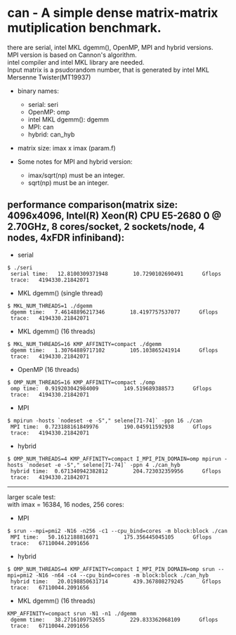 can - A simple dense matrix-matrix mutiplication benchmark.
======
there are serial, intel MKL dgemm(), OpenMP, MPI and hybrid versions.  
MPI version is based on Cannon's algorithm.  
intel compiler and intel MKL library are needed.  
Input matrix is a psudorandom number, that is generated by intel MKL Mersenne Twister(MT19937)  
  
- binary names:  
  - serial: seri  
  - OpenMP: omp  
  - intel MKL dgemm(): dgemm  
  - MPI: can  
  - hybrid: can_hyb  
  
- matrix size: imax x imax (param.f)  
  
- Some notes for MPI and hybrid version:
  - imax/sqrt(np) must be an integer.
  - sqrt(np) must be an integer.

performance comparison(matrix size: 4096x4096, Intel(R) Xeon(R) CPU E5-2680 0 @ 2.70GHz, 8 cores/socket, 2 sockets/node, 4 nodes, 4xFDR infiniband):
-------

* serial
~~~
$ ./seri
 serial time:   12.8100309371948        10.7290102690491      Gflops
 trace:   4194330.21842071
 ~~~
* MKL dgemm() (single thread)
~~~
$ MKL_NUM_THREADS=1 ./dgemm
 dgemm time:   7.46148896217346        18.4197757537077      Gflops
 trace:   4194330.21842071
 ~~~
* MKL dgemm() (16 threads)
~~~
$ MKL_NUM_THREADS=16 KMP_AFFINITY=compact ./dgemm
 dgemm time:   1.30764889717102        105.103865241914      Gflops
 trace:   4194330.21842071
~~~
* OpenMP (16 threads)
~~~
$ OMP_NUM_THREADS=16 KMP_AFFINITY=compact ./omp
 omp time:  0.919203042984009        149.519689388573      Gflops
 trace:   4194330.21842071
~~~
* MPI
~~~
$ mpirun -hosts `nodeset -e -S"," selene[71-74]` -ppn 16 ./can
 MPI time:  0.723188161849976        190.045911592938      Gflops
 trace:   4194330.21842071
~~~
* hybrid
~~~
$ OMP_NUM_THREADS=4 KMP_AFFINITY=compact I_MPI_PIN_DOMAIN=omp mpirun -hosts `nodeset -e -S"," selene[71-74]` -ppn 4 ./can_hyb
 hybrid time:  0.671340942382812        204.723032359956      Gflops
 trace:   4194330.21842071
~~~

-------
larger scale test:  
with imax = 16384, 16 nodes, 256 cores:  

* MPI
~~~
$ srun --mpi=pmi2 -N16 -n256 -c1 --cpu_bind=cores -m block:block ./can
 MPI time:   50.1612188816071        175.356445045105      Gflops
 trace:   67110044.2091656
~~~
* hybrid
~~~
$ OMP_NUM_THREADS=4 KMP_AFFINITY=compact I_MPI_PIN_DOMAIN=omp srun --mpi=pmi2 -N16 -n64 -c4 --cpu_bind=cores -m block:block ./can_hyb
 hybrid time:   20.0198850631714        439.367808279245      Gflops
 trace:   67110044.2091656
~~~
* MKL dgemm() (16 threads)
~~~
KMP_AFFINITY=compact srun -N1 -n1 ./dgemm
 dgemm time:   38.2716109752655        229.833362068109      Gflops
 trace:   67110044.2091656
~~~
